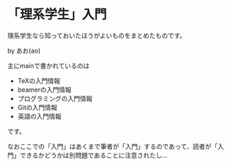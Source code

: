 # 「理系学生」入門

理系学生なら知っておいたほうがよいものをまとめたものです。

by あお(ao)

主にmainで書かれているのは
- TeXの入門情報
- beamerの入門情報
- プログラミングの入門情報
- Gitの入門情報
- 英語の入門情報

です。

なおここでの「入門」はあくまで筆者が「入門」するのであって、読者が「入門」できるかどうかは別問題であることに注意されたし...



